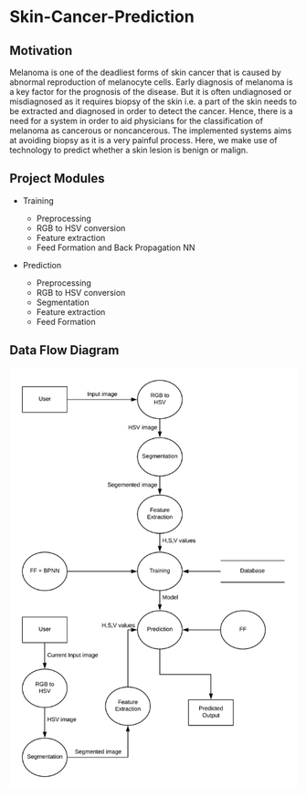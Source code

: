 # Skin-Cancer-Prediction

## Motivation
Melanoma is one of the deadliest forms of skin cancer that is caused by abnormal reproduction of melanocyte cells. Early diagnosis of melanoma is a key factor for the prognosis of the disease. But it is often undiagnosed or misdiagnosed as it requires biopsy of the skin i.e. a part of the skin needs to be extracted and diagnosed in order to detect the cancer. Hence, there is a need for a system in order to aid physicians for the classification of melanoma as cancerous or noncancerous. The implemented systems aims at avoiding biopsy as it is a very painful process. Here, we make use of technology to predict whether a skin lesion is benign or malign.

## Project Modules
- Training
  - Preprocessing
  - RGB to HSV conversion
  - Feature extraction
  - Feed Formation and Back Propagation NN

- Prediction
	- Preprocessing
	- RGB to HSV conversion
	- Segmentation
	- Feature extraction
	- Feed Formation
	
## Data Flow Diagram
![](https://github.com/simranthomas/Skin-Cancer-Prediction/blob/master/Documentation/dfd%202.jpeg)
